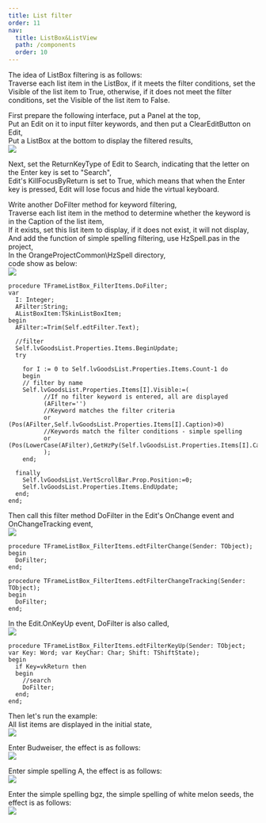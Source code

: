 ```yaml
---
title: List filter
order: 11
nav:
  title: ListBox&ListView
  path: /components
  order: 10
---
```


The idea of ​​ListBox filtering is as follows:  
Traverse each list item in the ListBox, if it meets the filter conditions, set the Visible of the list item to True, otherwise, if it does not meet the filter conditions, set the Visible of the list item to False.

First prepare the following interface, put a Panel at the top,  
Put an Edit on it to input filter keywords, and then put a ClearEditButton on Edit,  
Put a ListBox at the bottom to display the filtered results,  
![](<http://www.orangeui.cn/orangeuiblog/OrangeUI/10.15.OrangeUI%E6%8E%A7%E4%BB%B6%E4%BD%BF%E7%94%A8%E8%AF%B4%E6%98%8E(%E5%88%97%E8%A1%A8%E6%A1%86%E6%8E%A7%E4%BB%B6ListBox)(%E7%A4%BA%E4%BE%8B15%20%E5%88%97%E8%A1%A8%E8%BF%87%E6%BB%A4).files/image001.png>)

Next, set the ReturnKeyType of Edit to Search, indicating that the letter on the Enter key is set to "Search",  
Edit's KillFocusByReturn is set to True, which means that when the Enter key is pressed, Edit will lose focus and hide the virtual keyboard.

Write another DoFilter method for keyword filtering,  
Traverse each list item in the method to determine whether the keyword is in the Caption of the list item,  
If it exists, set this list item to display, if it does not exist, it will not display,  
And add the function of simple spelling filtering, use HzSpell.pas in the project,  
In the OrangeProjectCommon\HzSpell directory,  
code show as below:  
![](<http://www.orangeui.cn/orangeuiblog/OrangeUI/10.15.OrangeUI%E6%8E%A7%E4%BB%B6%E4%BD%BF%E7%94%A8%E8%AF%B4%E6%98%8E(%E5%88%97%E8%A1%A8%E6%A1%86%E6%8E%A7%E4%BB%B6ListBox)(%E7%A4%BA%E4%BE%8B15%20%E5%88%97%E8%A1%A8%E8%BF%87%E6%BB%A4).files/image003.png>)

```delphi | pure
procedure TFrameListBox_FilterItems.DoFilter;
var
  I: Integer;
  AFilter:String;
  AListBoxItem:TSkinListBoxItem;
begin
  AFilter:=Trim(Self.edtFilter.Text);

  //filter
  Self.lvGoodsList.Properties.Items.BeginUpdate;
  try

    for I := 0 to Self.lvGoodsList.Properties.Items.Count-1 do
    begin
    // filter by name
    Self.lvGoodsList.Properties.Items[I].Visible:=(
          //If no filter keyword is entered, all are displayed
          (AFilter='')
          //Keyword matches the filter criteria
          or (Pos(AFilter,Self.lvGoodsList.Properties.Items[I].Caption)>0)
          //Keywords match the filter conditions - simple spelling
          or (Pos(LowerCase(AFilter),GetHzPy(Self.lvGoodsList.Properties.Items[I].Caption))>0)
          );
    end;

  finally
    Self.lvGoodsList.VertScrollBar.Prop.Position:=0;
    Self.lvGoodsList.Properties.Items.EndUpdate;
  end;
end;
```

Then call this filter method DoFilter in the Edit's OnChange event and OnChangeTracking event,  
![](<http://www.orangeui.cn/orangeuiblog/OrangeUI/10.15.OrangeUI%E6%8E%A7%E4%BB%B6%E4%BD%BF%E7%94%A8%E8%AF%B4%E6%98%8E(%E5%88%97%E8%A1%A8%E6%A1%86%E6%8E%A7%E4%BB%B6ListBox)(%E7%A4%BA%E4%BE%8B15%20%E5%88%97%E8%A1%A8%E8%BF%87%E6%BB%A4).files/image005.png>)

```delphi | pure
procedure TFrameListBox_FilterItems.edtFilterChange(Sender: TObject);
begin
  DoFilter;
end;

procedure TFrameListBox_FilterItems.edtFilterChangeTracking(Sender: TObject);
begin
  DoFilter;
end;
```

In the Edit.OnKeyUp event, DoFilter is also called,  
![](<http://www.orangeui.cn/orangeuiblog/OrangeUI/10.15.OrangeUI%E6%8E%A7%E4%BB%B6%E4%BD%BF%E7%94%A8%E8%AF%B4%E6%98%8E(%E5%88%97%E8%A1%A8%E6%A1%86%E6%8E%A7%E4%BB%B6ListBox)(%E7%A4%BA%E4%BE%8B15%20%E5%88%97%E8%A1%A8%E8%BF%87%E6%BB%A4).files/image007.png>)

```delphi | pure
procedure TFrameListBox_FilterItems.edtFilterKeyUp(Sender: TObject;
var Key: Word; var KeyChar: Char; Shift: TShiftState);
begin
  if Key=vkReturn then
  begin
    //search
    DoFilter;
  end;
end;
```

Then let's run the example:  
All list items are displayed in the initial state,  
![](<http://www.orangeui.cn/orangeuiblog/OrangeUI/10.15.OrangeUI%E6%8E%A7%E4%BB%B6%E4%BD%BF%E7%94%A8%E8%AF%B4%E6%98%8E(%E5%88%97%E8%A1%A8%E6%A1%86%E6%8E%A7%E4%BB%B6ListBox)(%E7%A4%BA%E4%BE%8B15%20%E5%88%97%E8%A1%A8%E8%BF%87%E6%BB%A4).files/image009.png>)

Enter Budweiser, the effect is as follows:  
![](<http://www.orangeui.cn/orangeuiblog/OrangeUI/10.15.OrangeUI%E6%8E%A7%E4%BB%B6%E4%BD%BF%E7%94%A8%E8%AF%B4%E6%98%8E(%E5%88%97%E8%A1%A8%E6%A1%86%E6%8E%A7%E4%BB%B6ListBox)(%E7%A4%BA%E4%BE%8B15%20%E5%88%97%E8%A1%A8%E8%BF%87%E6%BB%A4).files/image011.png>)

Enter simple spelling A, the effect is as follows:  
![](<http://www.orangeui.cn/orangeuiblog/OrangeUI/10.15.OrangeUI%E6%8E%A7%E4%BB%B6%E4%BD%BF%E7%94%A8%E8%AF%B4%E6%98%8E(%E5%88%97%E8%A1%A8%E6%A1%86%E6%8E%A7%E4%BB%B6ListBox)(%E7%A4%BA%E4%BE%8B15%20%E5%88%97%E8%A1%A8%E8%BF%87%E6%BB%A4).files/image013.png>)

Enter the simple spelling bgz, the simple spelling of white melon seeds, the effect is as follows:  
![](<http://www.orangeui.cn/orangeuiblog/OrangeUI/10.15.OrangeUI%E6%8E%A7%E4%BB%B6%E4%BD%BF%E7%94%A8%E8%AF%B4%E6%98%8E(%E5%88%97%E8%A1%A8%E6%A1%86%E6%8E%A7%E4%BB%B6ListBox)(%E7%A4%BA%E4%BE%8B15%20%E5%88%97%E8%A1%A8%E8%BF%87%E6%BB%A4).files/image015.png>)
